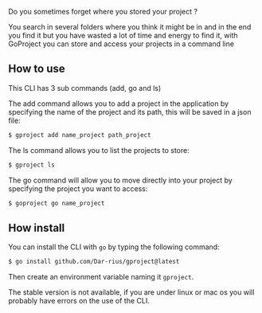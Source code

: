 
Do you sometimes forget where you stored your project ?


You search in several folders where you think it might be in and in the end you find it but you have wasted a lot of time and energy to find it, with
GoProject you can store and access your projects in a command line

## How to use 

This CLI has 3 sub commands (add, go and ls)


The add command allows you to add a project in the application by specifying the name of the project and its path, this will be saved in a json file:

```bash
$ gproject add name_project path_project
```

The ls command allows you to list the projects to store:

```bash 
$ gproject ls 
```

The go command will allow you to move directly into your project by specifying the project you want to access:

```bash
$ goproject go name_project
```


## How install

You can install the CLI with `go` by typing the following command:

```bash
$ go install github.com/Dar-rius/gproject@latest
```


Then create an environment variable naming it `gproject`.


The stable version is not available, if you are under linux or mac os you will probably have errors on the use of the CLI.
